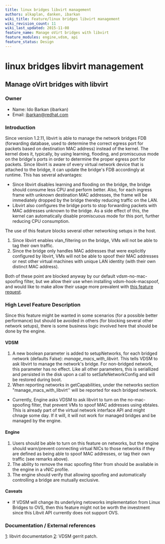```yaml
---
title: linux bridges libvirt management
authors: alkaplan, danken, ibarkan
wiki_title: Feature/linux bridges libvirt management
wiki_revision_count: 11
wiki_last_updated: 2015-11-08
feature_name: Manage oVirt bridges with libvirt
feature_modules: engine,vdsm, api
feature_status: Design
---
```


# linux bridges libvirt management

## Manage oVirt bridges with libvirt

### Owner

*   Name: Ido Barkan (ibarkan)
*   Email: <ibarkan@redhat.com>

### Introduction

Since version 1.2.11, libvirt is able to manage the network bridges FDB (forwarding database, used to determine the correct egress port for packets based on destination MAC address) instead of the kernel. The kernel does it, typically, by using learning, flooding, and promiscuous mode on the bridge's ports in order to determine the proper egress port for packets. Since libvirt is aware of every virtual network device that is attached to the bridge, it can update the bridge's FDB accordingly at runtime.
This has several advantages:

*   Since libvirt disables learning and flooding on the bridge, the bridge should consume less CPU and perform better. Also, for each ingress frame with unknown destination MAC addresses, the frame will be immediately dropped by the bridge thereby reducing traffic on the LAN.
*   Libvirt also configures the bridge ports to stop forwarding packets with MAC addresses unknown to the bridge. As a side effect of this, the kernel can automatically disable promiscuous mode for this port, further reducing CPU consumption.

The use of this feature blocks several other networking setups in the host.

1.  Since libvirt enables vlan_filtering on the bridge, VMs will not be able to tag their own traffic.
2.  Since the bridge only handles MAC addresses that were explicitly configured by libvirt, VMs will not be able to spoof their MAC addresses or nest other virtual machines with unique LAN identity (with their own distinct MAC address).

Both of these point are blocked anyway by our default vdsm-no-mac-spoofing filter, but we allow their use when installing vdsm-hook-macspoof, and would like to make allow their usage more prevalent with [this feature request](https://bugzilla.redhat.com/show_bug.cgi?id=1193224).

### High Level Feature Description

Since this feature might be wanted in some scenarios (for a possible better performance) but should be avoided in others (for blocking several other network setups), there is some business logic involved here that should be done by the engine.

#### VDSM

1.  A new boolean parameter is added to setupNetworks, for each bridged network (defaults False): *manage_macs_with_libvirt*. This tells VDSM to ask libvirt to manage the network's bridge. For non-bridged network, this parameter has no effect. Like all other parameters, this is seriallized and persisted in the disk upon a call to setSafeNetworkConfig and will be restored during boot.
2.  When reporting networks in getCapabilities, under the networks section "manage_macs_with_libvirt'' will be reported for each bridged network.

*   Currently, Engine asks VDSM to ask libvirt to turn on the no-mac-spoofing filter, that prevent VMs to spoof MAC addresses using ebtales. This is already part of the virtual network interface API and might chnage some day. If it will, it will not work for managed bridges and be managed by the engine.

#### Engine

1.  Users should be able to turn on this feature on networks, but the engine should warn/prevent connecting virtual NICs to those networks if they are defined as being able to spoof MAC addresses, or tag their own traffic (see remarks above).
2.  The ability to remove the mac spoofing filter from should be available in the engine in a vNIC profile.
3.  The engine should verify that allowing spoofing and automatically controlling a bridge are mutually exclusive.

#### Caveats

*   If VDSM will change its underlying netoworks implementation from Linux Bridges to OVS, then this feature might not be worth the investment since this Libvit API currently does not support OVS.

### Documentation / External references

[1](https://libvirt.org/formatnetwork.html#elementsConnect): libvirt documentation [2](https://gerrit.ovirt.org/#/c/47935/): VDSM gerrit patch.
